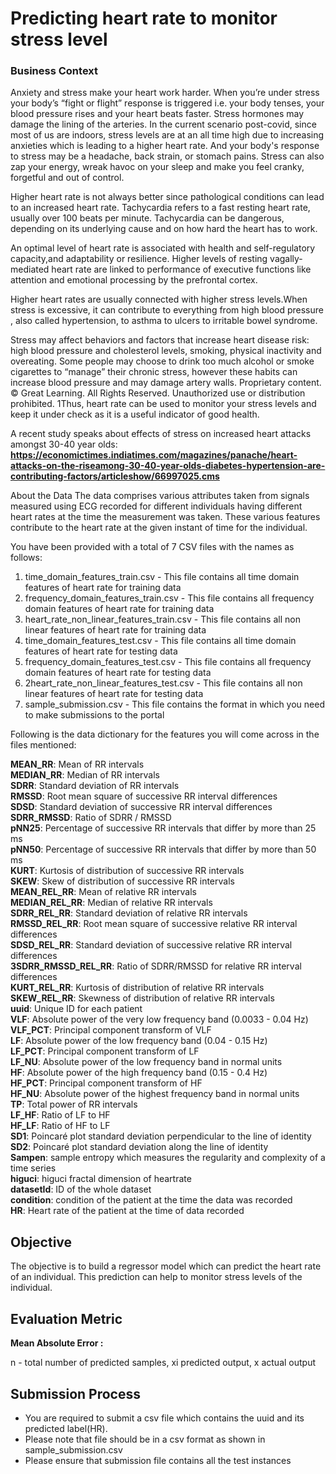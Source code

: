 # Predicting heart rate to monitor stress level
### Business Context
Anxiety and stress make your heart work harder. When you’re under stress your body’s “fight or flight” response is triggered i.e. your body tenses, your blood
pressure rises and your heart beats faster. Stress hormones may damage the lining of the arteries. In the current scenario post-covid, since most of us are indoors, stress
levels are at an all time high due to increasing anxieties which is leading to a higher heart rate. ​And your body's response to stress may be a headache, back strain, or
stomach pains. Stress can also zap your energy, wreak havoc on your sleep and make you feel cranky, forgetful and out of control.

Higher heart rate is not always better since pathological conditions can lead to an increased heart rate. ​Tachycardia refers to a fast resting heart rate, usually over 100
beats per minute. Tachycardia can be dangerous, depending on its underlying cause and on how hard the heart has to work.

An optimal level of heart rate is associated with health and self-regulatory capacity,and adaptability or resilience. Higher levels of resting vagally-mediated heart rate are linked to performance of executive functions like attention and emotional processing
by the prefrontal cortex.

Higher heart rates are usually connected with higher stress levels. ​When stress is excessive, it can contribute to everything from high blood ​pressure​, also called
hypertension, to asthma to ulcers to irritable bowel syndrome.

Stress may affect behaviors and factors that increase heart disease risk: high blood pressure and cholesterol levels, smoking, physical inactivity and overeating. Some
people may choose to drink too much alcohol or smoke cigarettes to “manage” their chronic stress, however these habits can increase blood pressure and may damage artery walls.
Proprietary content. © Great Learning. All Rights Reserved. Unauthorized use or distribution prohibited. 1Thus, heart rate can be used to monitor your stress levels and keep it under check as
it is a useful indicator of good health.

A recent study speaks about effects of stress on increased heart attacks amongst 30-40 year olds:
**https://economictimes.indiatimes.com/magazines/panache/heart-attacks-on-the-riseamong-30-40-year-olds-diabetes-hypertension-are-contributing-factors/articleshow/66997025.cms**

About the Data
The data comprises various attributes taken from signals measured using ECG recorded for different individuals having different heart rates at the time the measurement was taken. These various features contribute to the heart rate at the
given instant of time for the individual.

You have been provided with a total of 7 CSV files with the names as follows:

1. time_domain_features_train.csv - This file contains all time domain features of heart rate for training data
2. frequency_domain_features_train.csv - This file contains all frequency domain features of heart rate for training data
3. heart_rate_non_linear_features_train.csv - This file contains all non linear features of heart rate for training data
4. time_domain_features_test.csv - This file contains all time domain features of heart rate for testing data
5. frequency_domain_features_test.csv - This file contains all frequency domain features of heart rate for testing data
6. 2heart_rate_non_linear_features_test.csv - This file contains all non linear features of heart rate for testing data
7. sample_submission.csv - This file contains the format in which you need to make submissions to the portal

Following is the data dictionary for the features you will come across in the files mentioned:

**MEAN_RR**:  Mean of RR intervals <br>
**MEDIAN_RR**: Median of RR intervals <br>
**SDRR**: Standard deviation of RR intervals <br>
**RMSSD**: Root mean square of successive RR interval differences <br>
**SDSD**: Standard deviation of successive RR interval differences <br>
**SDRR_RMSSD**: Ratio of SDRR / RMSSD <br>
**pNN25**: Percentage of successive RR intervals that differ by more than 25 ms <br>
**pNN50**: Percentage of successive RR intervals that differ by more than 50 ms <br>
**KURT**: Kurtosis of distribution of successive RR intervals <br>
**SKEW**: Skew of distribution of successive RR intervals <br>
**MEAN_REL_RR**: Mean of relative RR intervals <br>
**MEDIAN_REL_RR**: Median of relative RR intervals <br>
**SDRR_REL_RR**: Standard deviation of relative RR intervals <br>
**RMSSD_REL_RR**: Root mean square of successive relative RR interval differences <br>
**SDSD_REL_RR**: Standard deviation of successive relative RR interval differences <br>
**3SDRR_RMSSD_REL_RR**: Ratio of SDRR/RMSSD for relative RR interval differences <br>
**KURT_REL_RR**: Kurtosis of distribution of relative RR intervals <br>
**SKEW_REL_RR**: Skewness of distribution of relative RR intervals <br>
**uuid**: Unique ID for each patient <br>
**VLF**: Absolute power of the very low frequency band (0.0033 - 0.04 Hz) <br>
**VLF_PCT**: Principal component transform of VLF <br>
**LF**: Absolute power of the low frequency band (0.04 - 0.15 Hz) <br>
**LF_PCT**: Principal component transform of LF <br>
**LF_NU**: Absolute power of the low frequency band in normal units <br>
**HF**: Absolute power of the high frequency band (0.15 - 0.4 Hz) <br>
**HF_PCT**: Principal component transform of HF <br>
**HF_NU**: Absolute power of the highest frequency band in normal units <br>
**TP**: Total power of RR intervals <br>
**LF_HF**: Ratio of LF to HF <br>
**HF_LF**: Ratio of HF to LF <br>
**SD1**: Poincaré plot standard deviation perpendicular to the line of identity <br>
**SD2**: Poincaré plot standard deviation along the line of identity <br>
**Sampen**: sample entropy which measures the regularity and complexity of a time series <br>
**higuci**: higuci fractal dimension of heartrate <br>
**datasetId**: ID of the whole dataset <br>
**condition**: condition of the patient at the time the data was recorded <br>
**HR**: Heart rate of the patient at the time of data recorded <br>

## Objective
The objective is to build a regressor model which can predict the heart rate of an individual. This prediction can help to monitor stress levels of the individual.
## Evaluation Metric

**Mean Absolute Error :**

n - total number of predicted samples, x​i​ predicted output, x actual output

## Submission Process
- You are required to submit a csv file which contains the uuid and its predicted label(HR).
- Please note that file should be in a csv format as shown in sample_submission.csv
- Please ensure that submission file contains all the test instances

